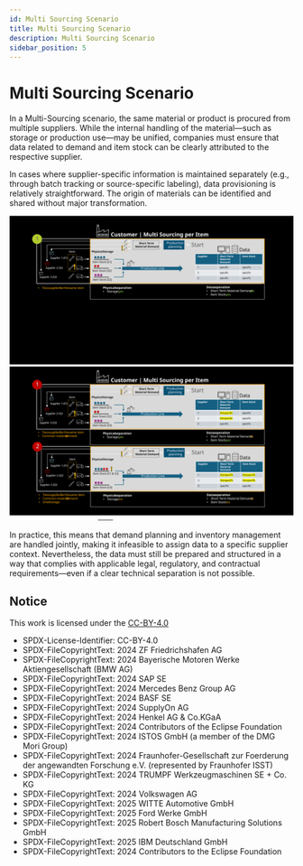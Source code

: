 ```yaml
---
id: Multi Sourcing Scenario
title: Multi Sourcing Scenario
description: Multi Sourcing Scenario
sidebar_position: 5
---
```


# Multi Sourcing Scenario

In a Multi-Sourcing scenario, the same material or product is procured from multiple suppliers. While the internal handling of the material—such as storage or production use—may be unified, companies must ensure that data related to demand and item stock can be clearly attributed to the respective supplier.

In cases where supplier-specific information is maintained separately (e.g., through batch tracking or source-specific labeling), data provisioning is relatively straightforward. The origin of materials can be identified and shared without major transformation.

![customer-Multi-sourcing](../../assets/customer-Multi-sourcing.svg)
![Customer-Multi-sourcing2](../../assets/Customer-Multi-sourcing2.svg)

In practice, this means that demand planning and inventory management are handled jointly, making it infeasible to assign data to a specific supplier context. Nevertheless, the data must still be prepared and structured in a way that complies with applicable legal, regulatory, and contractual requirements—even if a clear technical separation is not possible.

## Notice

This work is licensed under the [CC-BY-4.0](https://creativecommons.org/licenses/by/4.0/legalcode)

- SPDX-License-Identifier: CC-BY-4.0
- SPDX-FileCopyrightText: 2024 ZF Friedrichshafen AG
- SPDX-FileCopyrightText: 2024 Bayerische Motoren Werke Aktiengesellschaft (BMW AG)
- SPDX-FileCopyrightText: 2024 SAP SE
- SPDX-FileCopyrightText: 2024 Mercedes Benz Group AG
- SPDX-FileCopyrightText: 2024 BASF SE
- SPDX-FileCopyrightText: 2024 SupplyOn AG
- SPDX-FileCopyrightText: 2024 Henkel AG & Co.KGaA
- SPDX-FileCopyrightText: 2024 Contributors of the Eclipse Foundation
- SPDX-FileCopyrightText: 2024 ISTOS GmbH (a member of the DMG Mori Group)
- SPDX-FileCopyrightText: 2024 Fraunhofer-Gesellschaft zur Foerderung der angewandten Forschung e.V. (represented by Fraunhofer ISST)
- SPDX-FileCopyrightText: 2024 TRUMPF Werkzeugmaschinen SE + Co. KG
- SPDX-FileCopyrightText: 2024 Volkswagen AG
- SPDX-FileCopyrightText: 2025 WITTE Automotive GmbH
- SPDX-FileCopyrightText: 2025 Ford Werke GmbH
- SPDX-FileCopyrightText: 2025 Robert Bosch Manufacturing Solutions GmbH
- SPDX-FileCopyrightText: 2025 IBM Deutschland GmbH
- SPDX-FileCopyrightText: 2024 Contributors to the Eclipse Foundation
